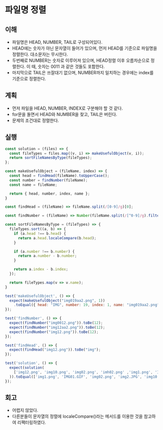 # 파일명 정렬

## 이해

- 파일명은 HEAD, NUMBER, TAIL로 구성되어있다.
- HEAD에는 숫자가 아닌 문자열이 들어가 있으며, 먼저 HEAD를 기준으로 파일명을 정렬한다. 대소문자는 무시한다.
- 두번째로 NUMBER는 숫자로 이루어져 있으며, HEAD정렬 이후 오름차순으로 정렬한다. 이 때, 숫자는 0011 과 같은 것들도 포함한다.
- 마지막으로 TAIL은 쓰잘대기 없으며, NUMBER까지 일치하는 경우에는 index를 기준으로 정렬한다.

## 계획

- 먼저 파일을 HEAD, NUMBER, INDEX로 구분해야 할 것 같다.
- for문을 돌면서 HEAD와 NUMBER을 찾고, TAIL은 버린다.
- 문제의 조건대로 정렬한다.

## 실행

```javascript
const solution = (files) => {
  const fileTypes = files.map((v, i) => makeUsefulObject(v, i));
  return sortFileNamesByType(fileTypes);
};

const makeUsefulObject = (fileName, index) => {
  const head = findHead(fileName).toUpperCase();
  const number = findNumber(fileName);
  const name = fileName;

  return { head, number, index, name };
}

const findHead = (fileName) => fileName.split(/[0-9]/g)[0];

const findNumber = (fileName) => Number(fileName.split(/[^0-9]/g).filter(v => v)[0]);

const sortFileNamesByType = (fileTypes) => {
  fileTypes.sort((a, b) => {
    if (a.head !== b.head) {
      return a.head.localeCompare(b.head);
    }

    if (a.number !== b.number) {
      return a.number - b.number;
    }

    return a.index - b.index;
  });

  return fileTypes.map(v => v.name);
}

test('makeUsefulObject', () => {
  expect(makeUsefulObject("img019aa2.png", 1))
    .toEqual({ head: "IMG", number: 19, index: 1, name: "img019aa2.png" });
});

test('findNumber', () => {
  expect(findNumber("img0012.png")).toBe(12);
  expect(findNumber("img12aa2.png")).toBe(12);
  expect(findNumber("img12.png")).toBe(12);
});

test('findHead', () => {
  expect(findHead("img12.png")).toBe("img");
});

test('solution', () => {
  expect(solution(
    ['img12.png', 'img10.png', 'img02.png', 'imh02.png' ,'img1.png', 'IMG01.GIF', 'img2.JPG'],
  )).toEqual(['img1.png', 'IMG01.GIF', 'img02.png', 'img2.JPG', 'img10.png', 'img12.png', 'imh02.png']);
});
```

## 회고

- 어렵지 않았다.
- 다른분들이 문자열의 정렬에 localeCompare()라는 메서드를 이용한 것을 참고하여 리팩터링하였다.

